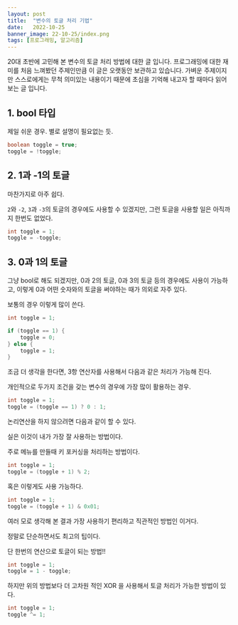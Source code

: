 ```yaml
---
layout: post
title:  "변수의 토글 처리 기법"
date:   2022-10-25
banner_image: 22-10-25/index.png
tags: [프로그래밍, 알고리즘]
---
```


20대 초반에 고민해 본 변수의 토글 처리 방법에 대한 글 입니다. 프로그래밍에 대한 재미를 처음 느껴봤던 주제인만큼 이 글은 오랫동안 보관하고 있습니다. 가벼운 주제이지만 스스로에게는 무척 의미있는 내용이기 때문에 초심을 기억해 내고자 할 때마다 읽어보는 글 입니다.

<!--more-->

## 1. bool 타입

제일 쉬운 경우. 별로 설명이 필요없는 듯.

```java
boolean toggle = true;
toggle = !toggle;
```

## 2. 1과 -1의 토글

마찬가지로 아주 쉽다.

`2`와 `-2`, `3`과 `-3`의 토글의 경우에도 사용할 수 있겠지만, 그런 토글을 사용할 일은 아직까지 한번도 없었다.

```java
int toggle = 1;
toggle = -toggle;
```

## 3. 0과 1의 토글

그냥 bool로 해도 되겠지만, 0과 2의 토글, 0과 3의 토글 등의 경우에도 사용이 가능하고, 이렇게 0과 어떤 숫자와의 토글을 써야하는 때가 의외로 자주 있다.

보통의 경우 이렇게 많이 쓴다.

```java
int toggle = 1;

if (toggle == 1) {
    toggle = 0;
} else {
    toggle = 1;
}
```

조금 더 생각을 한다면, 3항 연산자를 사용해서 다음과 같은 처리가 가능해 진다.

개인적으로 두가지 조건을 갖는 변수의 경우에 가장 많이 활용하는 경우.

```java
int toggle = 1;
toggle = (toggle == 1) ? 0 : 1;
```

논리연산을 하지 않으려면 다음과 같이 할 수 있다.

실은 이것이 내가 가장 잘 사용하는 방법이다.

주로 메뉴를 만들때 키 포커싱을 처리하는 방법이다.

```java
int toggle = 1;
toggle = (toggle + 1) % 2;
```

혹은 이렇게도 사용 가능하다.

```java
int toggle = 1;
toggle = (toggle + 1) & 0x01;
```

여러 모로 생각해 본 결과 가장 사용하기 편리하고 직관적인 방법인 이거다.

정말로 단순하면서도 최고의 팁이다.

단 한번의 연산으로 토글이 되는 방법!!

```java
int toggle = 1;
toggle = 1 - toggle;
```

하지만 위의 방법보다 더 고차원 적인 XOR 을 사용해서 토글 처리가 가능한 방법이 있다.

```java
int toggle = 1;
toggle ^= 1;
```